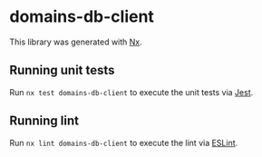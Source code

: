 # domains-db-client

This library was generated with [Nx](https://nx.dev).

## Running unit tests

Run `nx test domains-db-client` to execute the unit tests via [Jest](https://jestjs.io).

## Running lint

Run `nx lint domains-db-client` to execute the lint via [ESLint](https://eslint.org/).
